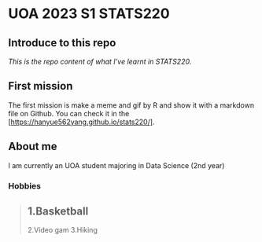 # UOA 2023 S1 STATS220

## Introduce to this repo
*This is the repo content of what I've learnt in STATS220.*

## First mission
The first mission is make a meme and gif by R and show it with a markdown file on Github. You can check it in the [https://hanyue562yang.github.io/stats220/].

## About me
I am currently an UOA student majoring in Data Science (2nd year)

### Hobbies
> 1.Basketball
> ---
> 2.Video gam
> 3.Hiking
